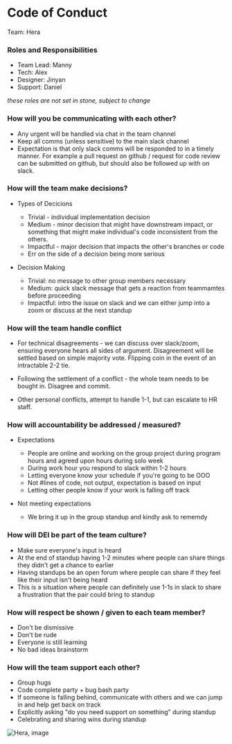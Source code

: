 # Code of Conduct

Team: Hera

### Roles and Responsibilities

- Team Lead: Manny
- Tech: Alex
- Designer: Jinyan
- Support: Daniel

_these roles are not set in stone, subject to change_

### How will you be communicating with each other?

- Any urgent will be handled via chat in the team channel
- Keep all comms (unless sensitive) to the main slack channel
- Expectation is that only slack comms will be responded to in a timely manner.  For example a pull request on github / request for code review can be submitted on github, but should also be followed up with on slack.

### How will the team make decisions?

- Types of Decicions
  - Trivial - individual implementation decision
  - Medium - minor decision that might have downstream impact, or something that might make individual's code inconsistent from the others.
  - Impactful - major decision that impacts the other's branches or code
  - Err on the side of a decision being more serious

- Decision Making
  - Trivial: no message to other group members necessary
  - Medium: quick slack message that gets a reaction from teammamtes before proceeding
  - Impactful: intro the issue on slack and we can either jump into a zoom or discuss at the next standup

### How will the team handle conflict

- For technical disagreements - we can discuss over slack/zoom, ensuring everyone hears all sides of argument.  Disagreement will be settled based on simple majority vote.  Flipping coin in the event of an intractable 2-2 tie.

- Following the settlement of a conflict - the whole team needs to be bought in.  Disagree and commit.

- Other personal conflicts, attempt to handle 1-1, but can escalate to HR staff.

### How will accountability be addressed / measured?

- Expectations
  - People are online and working on the group project during program hours and agreed upon hours during solo week
  - During work hour you respond to slack within 1-2 hours
  - Letting everyone know your schedule if you're going to be OOO
  - Not #lines of code, not output, expectation is based on input
  - Letting other people know if your work is falling off track
  
- Not meeting expectations
  - We bring it up in the group standup and kindly ask to rememdy

### How will DEI be part of the team culture?

- Make sure everyone's input is heard
- At the end of standup having 1-2 minutes where people can share things they didn't get a chance to earlier
- Having standups be an open forum where people can share if they feel like their input isn't being heard
- This is a situation where people can definitely use 1-1s in slack to share a frustration that the pair could bring to standup

### How will respect be shown / given to each team member?

- Don't be dismissive
- Don't be rude
- Everyone is still learning
- No bad ideas brainstorm

### How will the team support each other?

- Group hugs
- Code complete party + bug bash party
- If someone is falling behind, communicate with others and we can jump in and help get back on track
- Explicitly asking "do you need support on something" during standup
- Celebrating and sharing wins during standup

![Hera, image](https://images.vexels.com/media/users/3/190372/isolated/preview/e0a6434534502f81fc49a8ed13bb3fcd-hera-greek-god.png)

